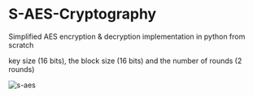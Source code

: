# S-AES-Cryptography
Simplified AES encryption &amp; decryption implementation in python from scratch




key size (16 bits), the block size (16 bits) and the number of rounds (2 rounds)




![s-aes](https://github.com/YehiaOnGit/S-AES-Cryptography/assets/93736300/680a9b07-01bf-4c73-9ef6-8246ac405c85)
